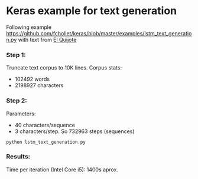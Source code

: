 # Keras example for text generation
Following example https://github.com/fchollet/keras/blob/master/examples/lstm_text_generation.py with text from [El Quijote](http://www.gutenberg.org/cache/epub/2000/pg2000.txt)

### Step 1:
Truncate text corpus to 10K lines. Corpus stats:
* 102492 words
* 2198927 characters

### Step 2:

Parameters: 
* 40 characters/sequence
* 3 characters/step. So 732963 steps (sequences)
```
python lstm_text_generation.py
```

### Results:

Time per iteration (Intel Core i5): 1400s aprox.



